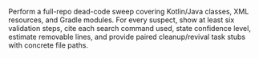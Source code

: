 Perform a full-repo dead-code sweep covering Kotlin/Java classes, XML resources, and Gradle modules. For every suspect, show at least six validation steps, cite each search command used, state confidence level, estimate removable lines, and provide paired cleanup/revival task stubs with concrete file paths.
